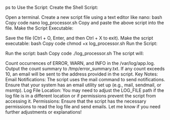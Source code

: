 ps to Use the Script:
Create the Shell Script:

Open a terminal.
Create a new script file using a text editor like nano:
bash
Copy code
nano log_processor.sh
Copy and paste the above script into the file.
Make the Script Executable:

Save the file (Ctrl + O, Enter, and then Ctrl + X to exit).
Make the script executable:
bash
Copy code
chmod +x log_processor.sh
Run the Script:

Run the script:
bash
Copy code
./log_processor.sh
The script will:

Count occurrences of ERROR, WARN, and INFO in the /var/log/app.log.
Output the count summary to /tmp/error_summary.txt.
If any count exceeds 10, an email will be sent to the address provided in the script.
Key Notes:
Email Notifications: The script uses the mail command to send notifications. Ensure that your system has an email utility set up (e.g., mail, sendmail, or msmtp).
Log File Location: You may need to adjust the LOG_FILE path if the log file is in a different location or if permissions prevent the script from accessing it.
Permissions: Ensure that the script has the necessary permissions to read the log file and send emails.
Let me know if you need further adjustments or explanations!
